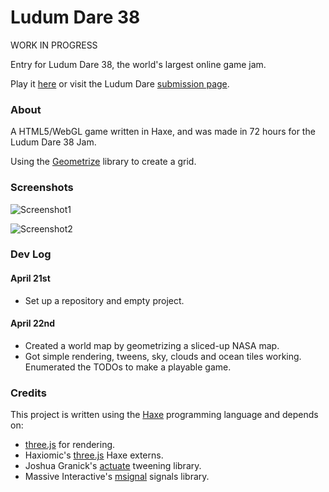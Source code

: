# Ludum Dare 38

WORK IN PROGRESS

Entry for Ludum Dare 38, the world's largest online game jam.

Play it [here](TODO) or visit the Ludum Dare [submission page](TODO).

### About

A HTML5/WebGL game written in Haxe, and was made in 72 hours for the Ludum Dare 38 Jam.

Using the [Geometrize](https://github.com/Tw1ddle/geometrize-haxe) library to create a grid.

### Screenshots

![Screenshot1](https://github.com/Tw1ddle/ludum-dare-38/blob/master/screenshots/screenshot2.png?raw=true "Screenshot 1")

![Screenshot2](https://github.com/Tw1ddle/ludum-dare-38/blob/master/screenshots/screenshot3.png?raw=true "Screenshot 2")

### Dev Log
#### April 21st
 * Set up a repository and empty project.

#### April 22nd
 * Created a world map by geometrizing a sliced-up NASA map.
 * Got simple rendering, tweens, sky, clouds and ocean tiles working. Enumerated the TODOs to make a playable game.

### Credits

This project is written using the [Haxe](http://haxe.org/) programming language and depends on:

* [three.js](https://github.com/mrdoob/three.js) for rendering.
* Haxiomic's [three.js](https://github.com/haxiomic/three-js-haxe-externs) Haxe externs.
* Joshua Granick's [actuate](http://lib.haxe.org/p/actuate) tweening library.
* Massive Interactive's [msignal](http://lib.haxe.org/p/msignal/) signals library.